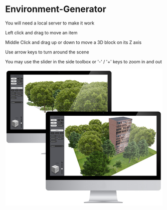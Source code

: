 # Environment-Generator

You will need a local server to make it work

Left click and drag to move an item

Middle Click and drag up or down to move a 3D block on its Z axis

Use arrow keys to turn around the scene

You may use the slider in the side toolbox or '-' / '+' keys to zoom in and out

![alt text](https://github.com/AlexBelin/Environment-Generator/blob/master/screens02.jpg?raw=true)
